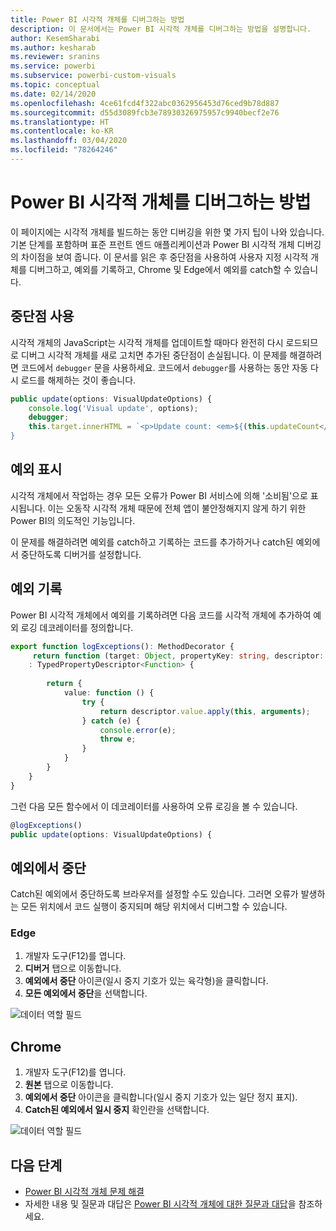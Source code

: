 ```yaml
---
title: Power BI 시각적 개체를 디버그하는 방법
description: 이 문서에서는 Power BI 시각적 개체를 디버그하는 방법을 설명합니다.
author: KesemSharabi
ms.author: kesharab
ms.reviewer: sranins
ms.service: powerbi
ms.subservice: powerbi-custom-visuals
ms.topic: conceptual
ms.date: 02/14/2020
ms.openlocfilehash: 4ce61fcd4f322abc0362956453d76ced9b78d887
ms.sourcegitcommit: d55d3089fcb3e78930326975957c9940becf2e76
ms.translationtype: HT
ms.contentlocale: ko-KR
ms.lasthandoff: 03/04/2020
ms.locfileid: "78264246"
---
```

# <a name="how-to-debug-power-bi-visuals"></a>Power BI 시각적 개체를 디버그하는 방법

이 페이지에는 시각적 개체를 빌드하는 동안 디버깅을 위한 몇 가지 팁이 나와 있습니다. 기본 단계를 포함하며 표준 프런트 엔드 애플리케이션과 Power BI 시각적 개체 디버깅의 차이점을 보여 줍니다.
이 문서를 읽은 후 중단점을 사용하여 사용자 지정 시각적 개체를 디버그하고, 예외를 기록하고, Chrome 및 Edge에서 예외를 catch할 수 있습니다.

## <a name="using-breakpoints"></a>중단점 사용

시각적 개체의 JavaScript는 시각적 개체를 업데이트할 때마다 완전히 다시 로드되므로 디버그 시각적 개체를 새로 고치면 추가된 중단점이 손실됩니다. 이 문제를 해결하려면 코드에서 `debugger` 문을 사용하세요. 코드에서 `debugger`를 사용하는 동안 자동 다시 로드를 해제하는 것이 좋습니다.

```typescript
public update(options: VisualUpdateOptions) {
    console.log('Visual update', options);
    debugger;
    this.target.innerHTML = `<p>Update count: <em>${(this.updateCount</em></p>`;
}
```


## <a name="showing-exceptions"></a>예외 표시

시각적 개체에서 작업하는 경우 모든 오류가 Power BI 서비스에 의해 '소비됨'으로 표시됩니다. 이는 오동작 시각적 개체 때문에 전체 앱이 불안정해지지 않게 하기 위한 Power BI의 의도적인 기능입니다.

이 문제를 해결하려면 예외를 catch하고 기록하는 코드를 추가하거나 catch된 예외에서 중단하도록 디버거를 설정합니다.


## <a name="log-exceptions"></a>예외 기록

Power BI 시각적 개체에서 예외를 기록하려면 다음 코드를 시각적 개체에 추가하여 예외 로깅 데코레이터를 정의합니다.

```typescript
export function logExceptions(): MethodDecorator {
     return function (target: Object, propertyKey: string, descriptor: TypedPropertyDescriptor<Function>)
    : TypedPropertyDescriptor<Function> {
            
        return {
            value: function () {
                try {
                    return descriptor.value.apply(this, arguments);
                } catch (e) {
                    console.error(e);
                    throw e;
                }
            }
        }
    }
}
```
그런 다음 모든 함수에서 이 데코레이터를 사용하여 오류 로깅을 볼 수 있습니다.

```typescript
@logExceptions()
public update(options: VisualUpdateOptions) {
```

## <a name="break-on-exceptions"></a>예외에서 중단

Catch된 예외에서 중단하도록 브라우저를 설정할 수도 있습니다. 그러면 오류가 발생하는 모든 위치에서 코드 실행이 중지되며 해당 위치에서 디버그할 수 있습니다.

### <a name="edge"></a>Edge

1. 개발자 도구(F12)를 엽니다.
2. **디버거** 탭으로 이동합니다.
3. **예외에서 중단** 아이콘(일시 중지 기호가 있는 육각형)을 클릭합니다.
4. **모든 예외에서 중단**을 선택합니다.

![데이터 역할 필드](./media/how-to-debug-edge.png)

## <a name="chrome"></a>Chrome

1. 개발자 도구(F12)를 엽니다.
2. **원본** 탭으로 이동합니다.
3. **예외에서 중단** 아이콘을 클릭합니다(일시 중지 기호가 있는 일단 정지 표지).
4. **Catch된 예외에서 일시 중지** 확인란을 선택합니다.

![데이터 역할 필드](./media/how-to-debug-chrome.png)

## <a name="next-steps"></a>다음 단계
* [Power BI 시각적 개체 문제 해결](../power-bi-custom-visuals-troubleshoot.md)
* 자세한 내용 및 질문과 대답은 [Power BI 시각적 개체에 대한 질문과 대답](../power-bi-custom-visuals-faq.md#organizational-power-bi-visuals)을 참조하세요.
